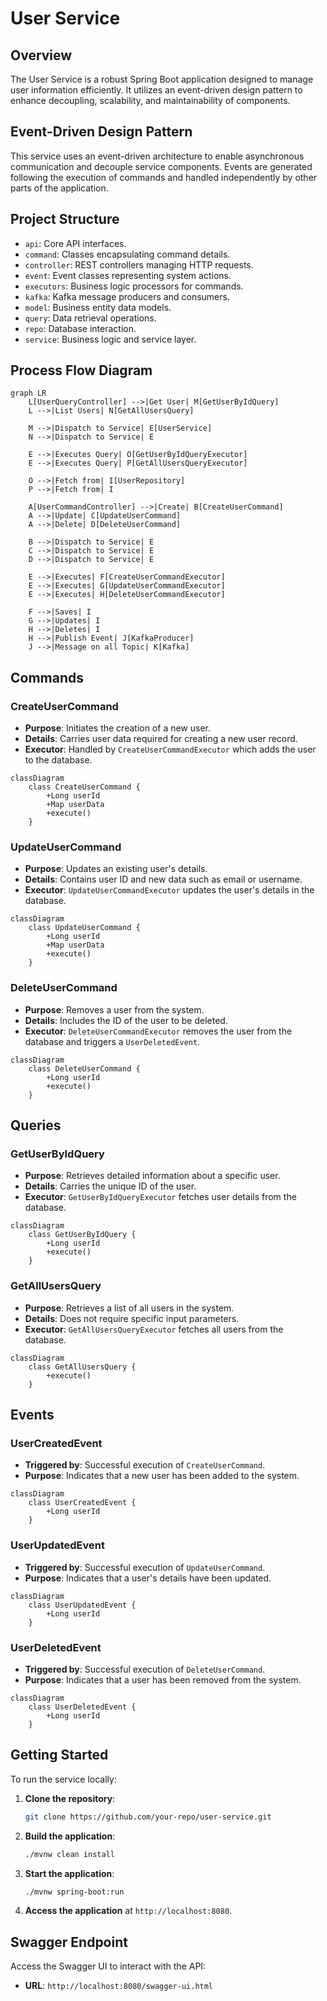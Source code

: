 
# User Service

## Overview

The User Service is a robust Spring Boot application designed to manage user information efficiently. It utilizes an event-driven design pattern to enhance decoupling, scalability, and maintainability of components.

## Event-Driven Design Pattern

This service uses an event-driven architecture to enable asynchronous communication and decouple service components. Events are generated following the execution of commands and handled independently by other parts of the application.

## Project Structure

- `api`: Core API interfaces.
- `command`: Classes encapsulating command details.
- `controller`: REST controllers managing HTTP requests.
- `event`: Event classes representing system actions.
- `executors`: Business logic processors for commands.
- `kafka`: Kafka message producers and consumers.
- `model`: Business entity data models.
- `query`: Data retrieval operations.
- `repo`: Database interaction.
- `service`: Business logic and service layer.

## Process Flow Diagram

```mermaid
graph LR
    L[UserQueryController] -->|Get User| M[GetUserByIdQuery]
    L -->|List Users| N[GetAllUsersQuery]
    
    M -->|Dispatch to Service| E[UserService]
    N -->|Dispatch to Service| E
    
    E -->|Executes Query| O[GetUserByIdQueryExecutor]
    E -->|Executes Query| P[GetAllUsersQueryExecutor]
    
    O -->|Fetch from| I[UserRepository]
    P -->|Fetch from| I
    
    A[UserCommandController] -->|Create| B[CreateUserCommand]
    A -->|Update| C[UpdateUserCommand]
    A -->|Delete| D[DeleteUserCommand]
    
    B -->|Dispatch to Service| E
    C -->|Dispatch to Service| E
    D -->|Dispatch to Service| E
    
    E -->|Executes| F[CreateUserCommandExecutor]
    E -->|Executes| G[UpdateUserCommandExecutor]
    E -->|Executes| H[DeleteUserCommandExecutor]
    
    F -->|Saves| I
    G -->|Updates| I
    H -->|Deletes| I
    H -->|Publish Event| J[KafkaProducer]
    J -->|Message on all Topic| K[Kafka]
```

## Commands

### CreateUserCommand

- **Purpose**: Initiates the creation of a new user.
- **Details**: Carries user data required for creating a new user record.
- **Executor**: Handled by `CreateUserCommandExecutor` which adds the user to the database.

```mermaid
classDiagram
    class CreateUserCommand {
        +Long userId
        +Map userData
        +execute()
    }
```

### UpdateUserCommand

- **Purpose**: Updates an existing user's details.
- **Details**: Contains user ID and new data such as email or username.
- **Executor**: `UpdateUserCommandExecutor` updates the user's details in the database.

```mermaid
classDiagram
    class UpdateUserCommand {
        +Long userId
        +Map userData
        +execute()
    }
```

### DeleteUserCommand

- **Purpose**: Removes a user from the system.
- **Details**: Includes the ID of the user to be deleted.
- **Executor**: `DeleteUserCommandExecutor` removes the user from the database and triggers a `UserDeletedEvent`.

```mermaid
classDiagram
    class DeleteUserCommand {
        +Long userId
        +execute()
    }
```

## Queries

### GetUserByIdQuery

- **Purpose**: Retrieves detailed information about a specific user.
- **Details**: Carries the unique ID of the user.
- **Executor**: `GetUserByIdQueryExecutor` fetches user details from the database.

```mermaid
classDiagram
    class GetUserByIdQuery {
        +Long userId
        +execute()
    }
```

### GetAllUsersQuery

- **Purpose**: Retrieves a list of all users in the system.
- **Details**: Does not require specific input parameters.
- **Executor**: `GetAllUsersQueryExecutor` fetches all users from the database.

```mermaid
classDiagram
    class GetAllUsersQuery {
        +execute()
    }
```

## Events

### UserCreatedEvent

- **Triggered by**: Successful execution of `CreateUserCommand`.
- **Purpose**: Indicates that a new user has been added to the system.

```mermaid
classDiagram
    class UserCreatedEvent {
        +Long userId
    }
```

### UserUpdatedEvent

- **Triggered by**: Successful execution of `UpdateUserCommand`.
- **Purpose**: Indicates that a user's details have been updated.

```mermaid
classDiagram
    class UserUpdatedEvent {
        +Long userId
    }
```

### UserDeletedEvent

- **Triggered by**: Successful execution of `DeleteUserCommand`.
- **Purpose**: Indicates that a user has been removed from the system.

```mermaid
classDiagram
    class UserDeletedEvent {
        +Long userId
    }
```

## Getting Started

To run the service locally:

1. **Clone the repository**:
   ```bash
   git clone https://github.com/your-repo/user-service.git
   ```

2. **Build the application**:
   ```bash
   ./mvnw clean install
   ```

3. **Start the application**:
   ```bash
   ./mvnw spring-boot:run
   ```

4. **Access the application** at `http://localhost:8080`.

## Swagger Endpoint

Access the Swagger UI to interact with the API:

- **URL**: `http://localhost:8080/swagger-ui.html`



